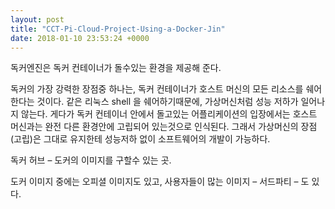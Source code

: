 ```yaml
---
layout: post
title: "CCT-Pi-Cloud-Project-Using-a-Docker-Jin"
date: 2018-01-10 23:53:24 +0000
---
```


독커엔진은 독커 컨테이너가 돌수있는 환경을 제공해 준다.


독커의 가장 강력한 장점중 하나는, 독커 컨테이너가 호스트 머신의 모든 리소스를 쉐어한다는 것이다. 같은 리눅스 shell 을 쉐어하기때문에, 가상머신처럼 성능 저하가 일어나지 않는다. 게다가 독커 컨테이너 안에서 돌고있는 어플리케이션의 입장에서는 호스트 머신과는 완전 다른 환경안에 고립되어 있는것으로 인식된다. 그래서 가상머신의 장점(고립)은 그대로 유지한테 성능저하 없이 소프트웨어의 개발이 가능하다.

독커 허브 – 도커의 이미지를 구할수 있는 곳.

도커 이미지 중에는 오피셜 이미지도 있고, 사용자들이 많는 이미지 – 서드파티 – 도 있다.


[jekyll-docs]: https://jekyllrb.com/docs/home
[jekyll-gh]:   https://github.com/jekyll/jekyll
[jekyll-talk]: https://talk.jekyllrb.com/
